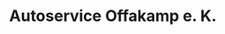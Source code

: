 ---
title: "Autoservice Offakamp e. K."
url: /hamburg/autoservice-offakamp-e-k/
shop: Autowerkstatt
---